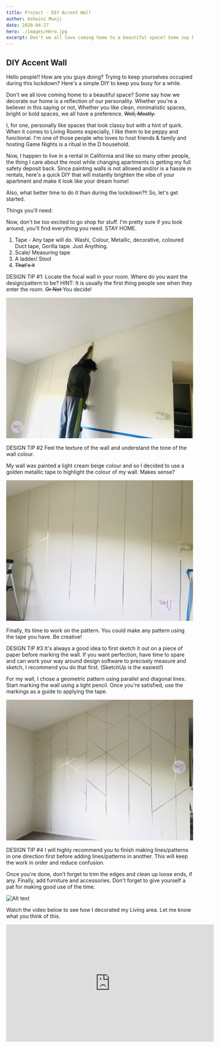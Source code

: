 ```yaml
---
title: Project - DIY Accent Wall
author: Ashwini Munji
date: 2020-04-27
hero: ./images/Hero.jpg
excerpt: Don't we all love coming home to a beautiful space? Some say how we decorate our home is a reflection of our own personality.
---
```


## DIY Accent Wall

Hello people!!
How are you guys doing? Trying to keep yourselves occupied during this lockdown? Here's a simple DIY to keep you busy for a while.

Don't we all love coming home to a beautiful space? Some say how we decorate our home is a reflection of our personality. Whether you're a believer in this saying or not, Whether you like clean, minimalistic spaces, bright or bold spaces, we all have a preference. <del>Well, Mostly.</del>

I, for one, personally like spaces that look classy but with a hint of quirk. When it comes to Living Rooms especially, I like them to be peppy and functional. I'm one of those people who loves to host friends & family and hosting Game Nights is a ritual in the D household. 

Now, I happen to live in a rental in California and like so many other people, the thing I care about the most while changing apartments is getting my full safety deposit back. Since painting walls is not allowed and/or is a hassle in rentals, here's a quick DIY that will instantly brighten the vibe of your apartment and make it look like your dream home! 

Also, what better time to do it than during the lockdown?!! So, let's get started.

Things you'll need:

Now, don't be too excited to go shop for stuff. I'm pretty sure if you look around, you'll find everything you need. STAY HOME.

1. Tape - Any tape will do. Washi, Colour, Metallic, decorative, coloured Duct tape, Gorilla tape. Just Anything.
2. Scale/ Measuring tape
3. A ladder/ Stool 
4. <del> That's it</del>

DESIGN TIP #1: Locate the focal wall in your room. Where do you want the design/pattern to be? 
HINT: It is usually the first thing people see when they enter the room. <del> Or Not </del> You decide!

<div className="Image__Small">
  <img
    src="./images/Measurements.jpg"
    title="Logo Title Text 1"
    alt="Alt text"
  />
</div>


DESIGN TIP #2
Feel the texture of the wall and understand the tone of the wall colour. 

My wall was painted a light cream beige colour and so
I decided to use a golden metallic tape to highlight the colour of my wall. Makes sense?

<div className="Image__Small">
  <img
    src="./images/Parallel_lines.jpg"
    title="Logo Title Text 1"
    alt="Alt text"
  />
</div>


Finally, Its time to work on the pattern. You could make any pattern using the tape you have. Be creative! 

DESIGN TIP #3
It's always a good idea to first sketch it out on a piece of paper before marking the wall. If you want perfection, have time to spare and can work your way around design software to precisely measure and sketch, I recommend you do that first. (SketchUp is the easiest!)

For my wall, I chose a geometric pattern using parallel and diagonal lines. 
Start marking the wall using a light pencil. Once you're satisfied, use the markings as a guide to applying the tape. 

<div className="Image__Small">
  <img
    src="./images/Diagonal_Lines.jpg"
    title="Logo Title Text 1"
    alt="Alt text"
  />
</div>


DESIGN TIP #4
I will highly recommend you to finish making lines/patterns in one direction first before adding lines/patterns in another. This will keep the work in order and reduce confusion.

Once you're done, don't forget to trim the edges and clean up loose ends, if any. Finally, add furniture and accessories. Don't forget to give yourself a pat for making good use of the time. 

<div className="Image__Small">
  <img
    src="./images/Final.jpg"
    title="Logo Title Text 1"
    alt="Alt text"
  />
</div>


Watch the video below to see how I decorated my Living area. Let me know what you think of this. 

<iframe width="560" height="315" src="https://www.youtube.com/embed/8Kab08TJIJg" frameborder="0" allow="accelerometer; autoplay; encrypted-media; gyroscope; picture-in-picture" allowfullscreen></iframe>













